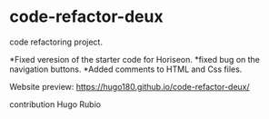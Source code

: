 # code-refactor-deux
code refactoring project.

*Fixed veresion of the starter code for Horiseon.
*fixed bug on the navigation buttons.
*Added comments to HTML and Css files.

Website preview: https://hugo180.github.io/code-refactor-deux/ 


 contribution
 Hugo Rubio
